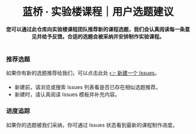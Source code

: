 <div align="center">
  <h1>蓝桥 · 实验楼课程｜用户选题建议</h1>
  <b>您可以通过此仓库向实验楼课程团队推荐新的课程选题，我们会认真阅读每一条意见并给予反馈。合适的选题会被采纳并安排制作实验课程。</b>
</div>

<br />

### 推荐选题

如果你有新的选题推荐给我们，可以点击此处 [👉 新建一个 Issues](https://github.com/huhuhang/suggestion/issues/new/choose)。

- 新建前，请浏览或搜索 Issues 列表看是否已存在相似选题推荐。
- 新建时，请认真阅读 Issues 模板并补充内容。

### 进度追踪

如果你的选题被我们采纳，你可通过 Issues 状态看到最新的课程制作进度。
